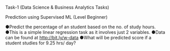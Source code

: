 Task-1 (Data Science & Business Analytics Tasks)

Prediction using Supervised ML (Level Beginner)

●Predict the percentage of an student based on the no. of study hours.
●This is a simple linear regression task as it involves just 2 variables.
●Data can be found at http://bit.ly/w-data
●What will be predicted score if a student studies for 9.25 hrs/ day?
